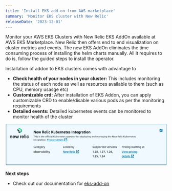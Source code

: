```yaml
---
title: 'Install EKS add-on from AWS marketplace'
summary: 'Monitor EKS cluster with New Relic'
releaseDate: '2023-12-01'
---
```


Monitor your AWS EKS Clusters with New Relic EKS AddOn available at AWS EKS Marketplace. New Relic then offers end to end visualization on cluster metrics and events. The new EKS AddOn eliminates the time consuming process of installing the helm charts manually. All it requires to do is, follow the guided steps to install the operator.

Installation of addon to EKS clusters comes with advantage to 

* **Check health of your nodes in your cluster:**  This includes monitoring the status of each node as well as resources available to them (such as CPU, memory usasge etc)
* **Customizable crd:** After installation of EKS Addon, you can apply customizable CRD to enable/disable various pods as per the monitoring requirements
* **Detailed events:** Detailed kubernetes events can be monitored to monitor health of the cluster
  

![A screenshot showing K8s operator in AWS Marketplace](./images/aws-newrelic-eks-addon.webp)

**Next steps**

* Check out our documentation for [eks-add-on](https://docs.newrelic.com/docs/infrastructure/amazon-integrations/connect/eks-add-on/)

